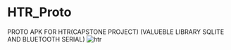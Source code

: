 # HTR_Proto
PROTO APK FOR HTR(CAPSTONE PROJECT) (VALUEBLE LIBRARY SQLITE AND BLUETOOTH SERIAL)
![htr](https://user-images.githubusercontent.com/68804300/178292149-8bb343ac-5cd1-43b2-90f2-24bb164c07f0.png)

